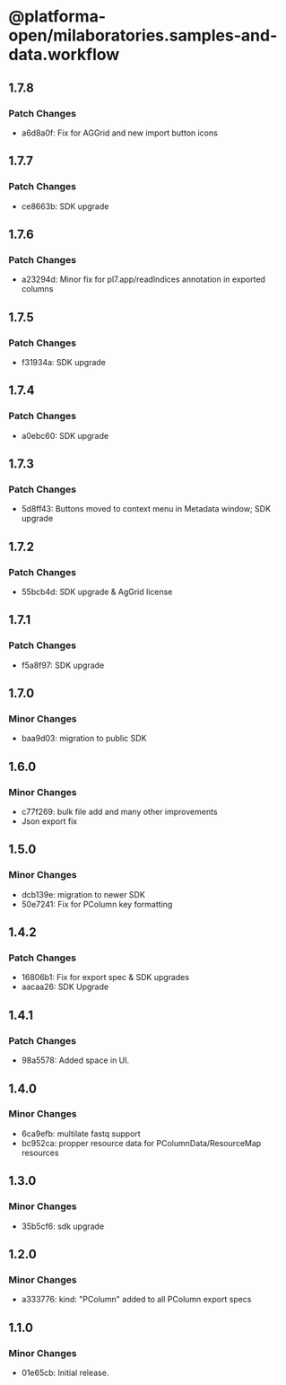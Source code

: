 # @platforma-open/milaboratories.samples-and-data.workflow

## 1.7.8

### Patch Changes

- a6d8a0f: Fix for AGGrid and new import button icons

## 1.7.7

### Patch Changes

- ce8663b: SDK upgrade

## 1.7.6

### Patch Changes

- a23294d: Minor fix for pl7.app/readIndices annotation in exported columns

## 1.7.5

### Patch Changes

- f31934a: SDK upgrade

## 1.7.4

### Patch Changes

- a0ebc60: SDK upgrade

## 1.7.3

### Patch Changes

- 5d8ff43: Buttons moved to context menu in Metadata window; SDK upgrade

## 1.7.2

### Patch Changes

- 55bcb4d: SDK upgrade & AgGrid license

## 1.7.1

### Patch Changes

- f5a8f97: SDK upgrade

## 1.7.0

### Minor Changes

- baa9d03: migration to public SDK

## 1.6.0

### Minor Changes

- c77f269: bulk file add and many other improvements
- Json export fix

## 1.5.0

### Minor Changes

- dcb139e: migration to newer SDK
- 50e7241: Fix for PColumn key formatting

## 1.4.2

### Patch Changes

- 16806b1: Fix for export spec & SDK upgrades
- aacaa26: SDK Upgrade

## 1.4.1

### Patch Changes

- 98a5578: Added space in UI.

## 1.4.0

### Minor Changes

- 6ca9efb: multilate fastq support
- bc952ca: propper resource data for PColumnData/ResourceMap resources

## 1.3.0

### Minor Changes

- 35b5cf6: sdk upgrade

## 1.2.0

### Minor Changes

- a333776: kind: "PColumn" added to all PColumn export specs

## 1.1.0

### Minor Changes

- 01e65cb: Initial release.
